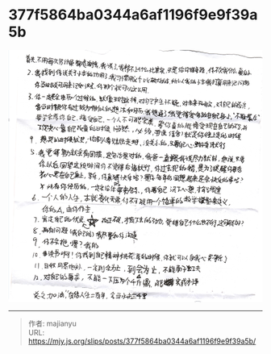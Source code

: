 # 377f5864ba0344a6af1196f9e9f39a5b

![377f5864ba0344a6af1196f9e9f39a5b.png](../../images/377f5864ba0344a6af1196f9e9f39a5b.png)

---

> 作者: majianyu  
> URL: https://mjy.js.org/slips/posts/377f5864ba0344a6af1196f9e9f39a5b/  

